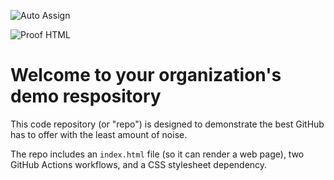 ![Auto Assign](https://github.com/TwoLoyalJ/demo-repository/actions/workflows/auto-assign.yml/badge.svg)

![Proof HTML](https://github.com/TwoLoyalJ/demo-repository/actions/workflows/proof-html.yml/badge.svg)

# Welcome to your organization's demo respository
This code repository (or "repo") is designed to demonstrate the best GitHub has to offer with the least amount of noise.

The repo includes an `index.html` file (so it can render a web page), two GitHub Actions workflows, and a CSS stylesheet dependency.
